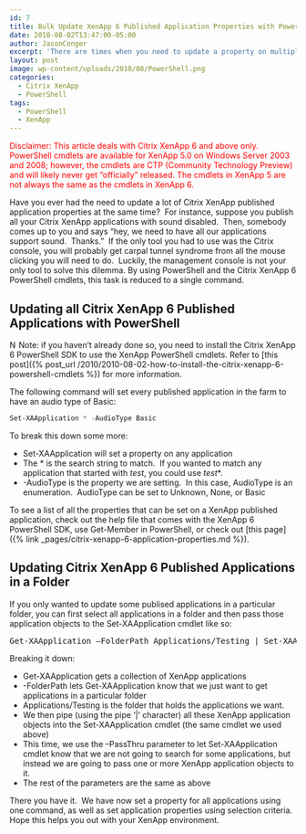```yaml
---
id: 7
title: Bulk Update XenApp 6 Published Application Properties with PowerShell
date: 2010-08-02T13:47:00-05:00
author: JasonConger
excerpt: 'There are times when you need to update a property on multiple XenApp published applications.  If you only have a few applications to update, this can be done via the management console.  However, if you have more than a few applications to update, then PowerShell is the way to go.  In this post, I will show you how to use PowerShell to update published application properties on multiple applications at the same time.'
layout: post
image: wp-content/uploads/2010/08/PowerShell.png
categories:
  - Citrix XenApp
  - PowerShell
tags:
  - PowerShell
  - XenApp
---
```

<span style="color: #ff0000;">Disclaimer: This article deals with Citrix XenApp 6 and above only. PowerShell cmdlets are available for XenApp 5.0 on Windows Server 2003 and 2008; however, the cmdlets are CTP (Community Technology Preview) and will likely never get “officially” released. The cmdlets in XenApp 5 are not always the same as the cmdlets in XenApp 6.</span>

Have you ever had the need to update a lot of Citrix XenApp published application properties at the same time?&nbsp; For instance, suppose you publish all your Citrix XenApp applications with sound disabled.&nbsp; Then, somebody comes up to you and says “hey, we need to have all our applications support sound.&nbsp; Thanks.”&nbsp; If the only tool you had to use was the Citrix console, you will probably get carpal tunnel syndrome from all the mouse clicking you will need to do.&nbsp; Luckily, the management console is not your only tool to solve this dilemma. By using PowerShell and the Citrix XenApp 6 PowerShell cmdlets, this task is reduced to a single command.

<h2>Updating all Citrix XenApp 6 Published Applications with PowerShell</h2>
<img style="display: inline; margin-left: 0px; margin-right: 0px; border: 0px;" title="Note" src="http://www.jasonconger.com/images/articleImages/Note.png" border="0" alt="Note" width="16" height="16" align="left" /> Note: if you haven’t already done so, you need to install the Citrix XenApp 6 PowerShell SDK to use the XenApp PowerShell cmdlets. Refer to [this post]({% post_url /2010/2010-08-02-how-to-install-the-citrix-xenapp-6-powershell-cmdlets %}) for more information.

The following command will set every published application in the farm to have an audio type of Basic:
~~~powershell
Set-XAApplication * -AudioType Basic
~~~

To break this down some more:
<ul>
	<li>Set-XAApplication will set a property on any application</li>
	<li>The * is the search string to match.&nbsp; If you wanted to match any application that started with <em>test</em>, you could use <em>test</em>*.</li>
	<li>-AudioType is the property we are setting.&nbsp; In this case, AudioType is an enumeration.&nbsp; AudioType can be set to Unknown, None, or Basic</li>
</ul>

To see a list of all the properties that can be set on a XenApp published application, check out the help file that comes with the XenApp 6 PowerShell SDK, use Get-Member in PowerShell, or check out [this page]({% link _pages/citrix-xenapp-6-application-properties.md %}).

<h2>Updating Citrix XenApp 6 Published Applications in a Folder</h2>
If you only wanted to update some publised applications in a particular folder, you can first select all applications in a folder and then pass those application objects to the Set-XAApplication cmdlet like so:
<pre class="brush: PowerShell;">Get-XAApplication –FolderPath Applications/Testing | Set-XAApplication –PassThru –AudioType Basic</pre>
Breaking it down:
<ul>
	<li>Get-XAApplication gets a collection of XenApp applications</li>
	<li>-FolderPath lets Get-XAApplication know that we just want to get applications in a particular folder</li>
	<li>Applications/Testing is the folder that holds the applications we want.</li>
	<li>We then pipe (using the pipe ‘|’ character) all these XenApp application objects into the Set-XAApplication cmdlet (the same cmdlet we used above)</li>
	<li>This time, we use the –PassThru parameter to let Set-XAApplication cmdlet know that we are not going to search for some applications, but instead we are going to pass one or more XenApp application objects to it.</li>
	<li>The rest of the parameters are the same as above</li>
</ul>
There you have it.&nbsp; We have now set a property for all applications using one command, as well as set application properties using selection criteria.&nbsp; Hope this helps you out with your XenApp environment.